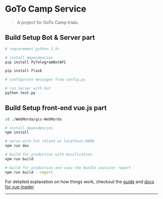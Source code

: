 # GoTo Camp Service

> A project for GoTo Camp trials.

## Build Setup Bot & Server part
``` bash
# reqierement python 3.5+

# install dependencies
pip install PyTelegramBotAPI

pip install Flask

# configurate messages from config.py

# run Server with bot
python test.py
```

## Build Setup front-end vue.js part

``` bash
cd ./WebMorda/gcs-WebMorda

# install dependencies
npm install

# serve with hot reload at localhost:8080
npm run dev

# build for production with minification
npm run build

# build for production and view the bundle analyzer report
npm run build --report
```

For detailed explanation on how things work, checkout the [guide](http://vuejs-templates.github.io/webpack/) and [docs for vue-loader](http://vuejs.github.io/vue-loader).

---

##
